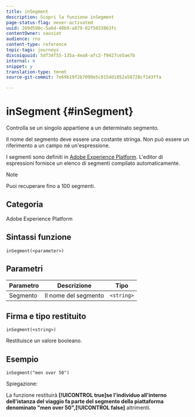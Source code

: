 ```yaml
---
title: inSegment
description: Scopri la funzione inSegment
page-status-flag: never-activated
uuid: 269d590c-5a6d-40b9-a879-02f5033863fc
contentOwner: sauviat
audience: rns
content-type: reference
topic-tags: journeys
discoiquuid: 5df34f55-135a-4ea8-afc2-f9427ce5ae7b
internal: n
snippet: y
translation-type: tm+mt
source-git-commit: 7e69b19f2b7099e5c015dd1052a58728cf143ffa

---
```



# inSegment {#inSegment}

Controlla se un singolo appartiene a un determinato segmento.

Il nome del segmento deve essere una costante stringa. Non può essere un riferimento a un campo né un&#39;espressione.

I segmenti sono definiti in [Adobe Experience Platform](https://platform.adobe.com/segment/overview). L&#39;editor di espressioni fornisce un elenco di segmenti compilato automaticamente.

>[!NOTE]
>
>Puoi recuperare fino a 100 segmenti.

## Categoria

Adobe Experience Platform

## Sintassi funzione

`inSegment(<parameter>)`

## Parametri

| Parametro | Descrizione | Tipo |
|--- |--- |--- |
| Segmento | Il nome del segmento | `<string>` |

## Firma e tipo restituito

`inSegment(<string>)`

Restituisce un valore booleano.

## Esempio

`inSegment("men over 50")`

Spiegazione:

La funzione restituirà **[!UICONTROL true]**se l&#39;individuo all&#39;interno dell&#39;istanza del viaggio fa parte del segmento della piattaforma denominato &quot;men over 50&quot;,**[!UICONTROL false]** altrimenti.
